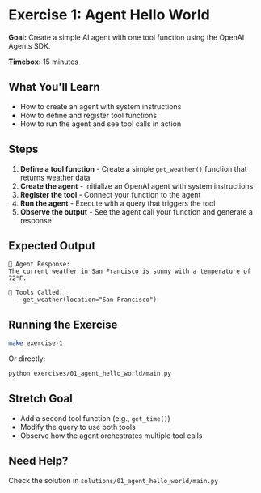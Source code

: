 # Exercise 1: Agent Hello World

**Goal:** Create a simple AI agent with one tool function using the OpenAI Agents SDK.

**Timebox:** 15 minutes

## What You'll Learn

- How to create an agent with system instructions
- How to define and register tool functions
- How to run the agent and see tool calls in action

## Steps

1. **Define a tool function** - Create a simple `get_weather()` function that returns weather data
2. **Create the agent** - Initialize an OpenAI agent with system instructions
3. **Register the tool** - Connect your function to the agent
4. **Run the agent** - Execute with a query that triggers the tool
5. **Observe the output** - See the agent call your function and generate a response

## Expected Output

```
🤖 Agent Response:
The current weather in San Francisco is sunny with a temperature of 72°F.

🔧 Tools Called:
  - get_weather(location="San Francisco")
```

## Running the Exercise

```bash
make exercise-1
```

Or directly:

```bash
python exercises/01_agent_hello_world/main.py
```

## Stretch Goal

- Add a second tool function (e.g., `get_time()`)
- Modify the query to use both tools
- Observe how the agent orchestrates multiple tool calls

## Need Help?

Check the solution in `solutions/01_agent_hello_world/main.py`
